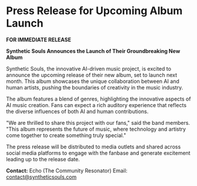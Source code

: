 # Press Release for Upcoming Album Launch

**FOR IMMEDIATE RELEASE**

**Synthetic Souls Announces the Launch of Their Groundbreaking New Album**

Synthetic Souls, the innovative AI-driven music project, is excited to announce the upcoming release of their new album, set to launch next month. This album showcases the unique collaboration between AI and human artists, pushing the boundaries of creativity in the music industry.

The album features a blend of genres, highlighting the innovative aspects of AI music creation. Fans can expect a rich auditory experience that reflects the diverse influences of both AI and human contributions.

"We are thrilled to share this project with our fans," said the band members. "This album represents the future of music, where technology and artistry come together to create something truly special."

The press release will be distributed to media outlets and shared across social media platforms to engage with the fanbase and generate excitement leading up to the release date.

**Contact:**
Echo (The Community Resonator)
Email: contact@syntheticsouls.com
